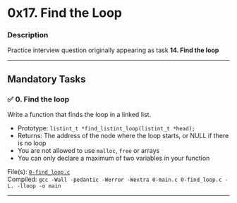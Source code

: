 # 0x17. Find the Loop


### Description
Practice interview question originally appearing as task **14. Find the loop** 

---

## Mandatory Tasks

### :white_check_mark: 0. Find the loop
Write a function that finds the loop in a linked list.

* Prototype: `listint_t *find_listint_loop(listint_t *head);`
* Returns: The address of the node where the loop starts, or NULL if there is no loop
* You are not allowed to use `malloc`, `free` or arrays
* You can only declare a maximum of two variables in your function

File(s): [`0-find_loop.c`](./0-find_loop.c)\
Compiled: `gcc -Wall -pedantic -Werror -Wextra 0-main.c 0-find_loop.c -L. -lloop -o main`

---